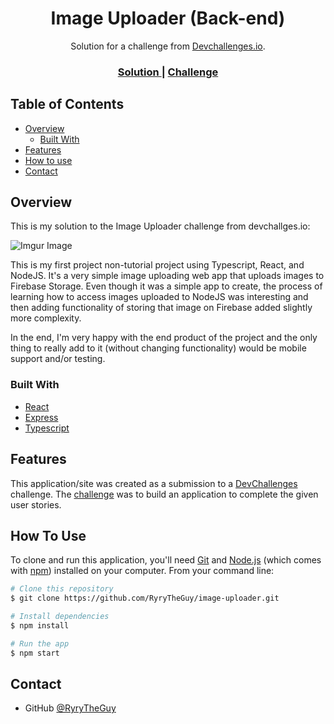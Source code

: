 <!-- Please update value in the {}  -->

<h1 align="center">Image Uploader (Back-end)</h1>

<div align="center">
   Solution for a challenge from  <a href="http://devchallenges.io" target="_blank">Devchallenges.io</a>.
</div>

<div align="center">
  <h3>
    <a href="https://devchallenge-image-uploader.herokuapp.com/">
      Solution
    </a>
    <span> | </span>
    <a href="https://devchallenges.io/challenges/O2iGT9yBd6xZBrOcVirx">
      Challenge
    </a>
  </h3>
</div>

<!-- TABLE OF CONTENTS -->

## Table of Contents

- [Overview](#overview)
  - [Built With](#built-with)
- [Features](#features)
- [How to use](#how-to-use)
- [Contact](#contact)

<!-- OVERVIEW -->

## Overview

This is my solution to the Image Uploader challenge from devchallges.io:

![Imgur Image](https://imgur.com/RtMrpSz)

This is my first project non-tutorial project using Typescript, React, and NodeJS. It's a very simple image uploading web app that uploads images to Firebase Storage. Even though it was a simple app to create, the process of learning how to access images uploaded to NodeJS was interesting and then adding functionality of storing that image on Firebase added slightly more complexity.

In the end, I'm very happy with the end product of the project and the only thing to really add to it (without changing functionality) would be mobile support and/or testing.

### Built With

<!-- This section should list any major frameworks that you built your project using. Here are a few examples.-->

- [React](https://reactjs.org/)
- [Express](https://www.react.express/)
- [Typescript](https://www.typescriptlang.org/)

## Features

<!-- List the features of your application or follow the template. Don't share the figma file here :) -->

This application/site was created as a submission to a [DevChallenges](https://devchallenges.io/challenges) challenge. The [challenge](https://devchallenges.io/challenges/O2iGT9yBd6xZBrOcVirx) was to build an application to complete the given user stories.

## How To Use

<!-- Example: -->

To clone and run this application, you'll need [Git](https://git-scm.com) and [Node.js](https://nodejs.org/en/download/) (which comes with [npm](http://npmjs.com)) installed on your computer. From your command line:

```bash
# Clone this repository
$ git clone https://github.com/RyryTheGuy/image-uploader.git

# Install dependencies
$ npm install

# Run the app
$ npm start
```

## Contact

- GitHub [@RyryTheGuy](https://github.com/RyryTheGuy)
